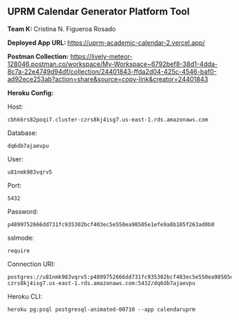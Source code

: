 <h2> UPRM Calendar Generator Platform Tool </h2>

<strong> Team K: </strong>  Cristina N. Figueroa Rosado

<strong>Deployed App URL: </strong> https://uprm-academic-calendar-2.vercel.app/

<strong>Postman Collection:</strong> https://lively-meteor-128046.postman.co/workspace/My-Workspace~6792bef8-38d1-4dda-8c7a-22e4749d94df/collection/24401843-ffda2d04-425c-4546-baf0-ad92ece253ab?action=share&source=copy-link&creator=24401843

<strong> Heroku Config: </strong>

Host: 
    
    cbhk6rs82poqi7.cluster-czrs8kj4isg7.us-east-1.rds.amazonaws.com
    
Database:   

    dq6db7ajaevpu
    
User: 

    u81nmk983vqrv5
    
Port: 

    5432
    
Password:

    p4899752666dd731fc935302bcf403ec5e550ea98505e1efe9a8b105f263ad0b0
    
sslmode: 

    require
    
Connection URI: 

    postgres://u81nmk983vqrv5:p4899752666dd731fc935302bcf403ec5e550ea98505e1efe9a8b105f263ad0b0@cbhk6rs82poqi7.cluster-czrs8kj4isg7.us-east-1.rds.amazonaws.com:5432/dq6db7ajaevpu

Heroku CLI:

    heroku pg:psql postgresql-animated-00710 --app calendaruprm
